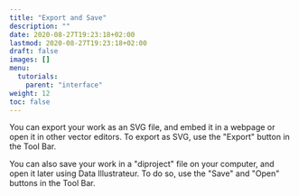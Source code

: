 ```yaml
---
title: "Export and Save"
description: ""
date: 2020-08-27T19:23:18+02:00
lastmod: 2020-08-27T19:23:18+02:00
draft: false
images: []
menu:
  tutorials:
    parent: "interface"
weight: 12
toc: false
---
```

You can export your work as an SVG file, and embed it in a webpage or open it in other vector editors. To export as SVG, use the "Export" button in the Tool Bar.

You can also save your work in a "diproject" file on your computer, and open it later using Data Illustrateur. To do so, use the "Save" and "Open" buttons in the Tool Bar.
